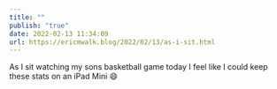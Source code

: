 ```yaml
---
title: ""
publish: "true"
date: 2022-02-13 11:34:09
url: https://ericmwalk.blog/2022/02/13/as-i-sit.html
---
```

As I sit watching my sons basketball game today I feel like I could keep these stats on an iPad Mini 😄